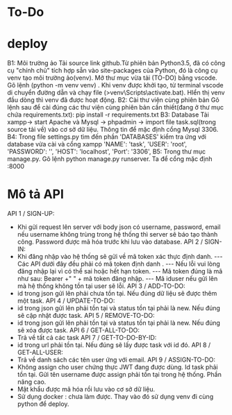 # To-Do

# deploy
B1: Môi trường ảo
 Tải source link github.Từ phiên bản Python3.5, đã có công cụ "chính chủ" tích hợp sẵn vào site-packages của Python, đó là công cụ venv tạo môi trường ảo(venv). Mở thư mục vừa tải (TO-DO) bằng
vscode. Gõ lệnh  (python -m venv venv) . Khi venv được khởi tạo, từ terminal vscode di chuyển đường dẫn và chạy file (>venv\Scripts\activate.bat). HIển thị venv đầu dòng thì venv đã được hoạt động.
B2: Cài thư viện cùng phiên bản
 Gõ lệnh sau để cài đúng các thư viện cùng phiên bản cần thiết(đang ở thư mục chứa requirements.txt):
pip install -r requirements.txt
B3: Database
Tải xampp-> start Apache và Mysql -> phpadmin -> import file task.sql(trong source tải về) vào cơ sở dữ liệu. Thông tin để mặc định cổng Mysql 3306.
B4: Trong file settings.py tìm đến phần 'DATABASES' kiểm tra ứng với database vừa cài và cổng xampp
'NAME': 'task',
        'USER': 'root',
        'PASSWORD': '',
        'HOST': 'localhost',
        'Port': '3306',
B5: Trong thư mục manage.py. Gõ lệnh python manage.py runserver. Ta để cổng mặc định :8000

# Mô tả  API
API 1 / SIGN-UP:
- Khi gửi request lên server với body json có username, password, email nếu username không trùng trong hệ thống thì server sẽ báo tạo thành công. Password được mã hóa trước khi lưu vào database.
API 2 / SIGN-IN:
- Khi đăng nhập vào hệ thống sẽ gửi về mã token xác thực định danh.
---Các API dưới đây đều phải có mã token định danh .
--- Nếu lỗi vui lòng đăng nhập lại vì có thể sai hoặc hết hạn token.
--- Mã token đúng là mã như sau: Bearer +" " + mã token đăng nhập.
--- Mã iduser nếu gửi lên mà hệ thống không tồn tại user sẽ lỗi.
API 3 / ADD-TO-DO:
- id trong json gửi lên phải chưa tồn tại. Nếu đúng dữ liệu sẽ được thêm một task.
API 4 / UPDATE-TO-DO:
- id trong json gửi lên phải tồn tại và status tồn tại phải là new. Nếu đúng sẽ cập nhật được task.
API 5 / REMOVE-TO-DO:
- id trong json gửi lên phải tồn tại và status tồn tại phải là new. Nếu đúng sẽ xóa được task.
API 6 / GET-ALL-TO-DO:
- Trả về tất cả các task
API 7 / GET-TO-DO-BY-ID:
- id trong url phải tồn tại. Nếu đúng sẽ lấy được task với id đó.
API 8 / GET-ALL-USER:
- Trả về danh sách các tên user ứng với email.
API 9 / ASSIGN-TO-DO:
- Không assign cho user chứng thực JWT đang được dùng. Id task phải tồn tại. Gửi tên username được assign phải tồn tại trong hệ thống.
Phần nâng cao.
- Mật khẩu được mã hóa rồi lưu vào cơ sở dữ liệu.
- Sử dụng docker : chưa làm được. Thay vào đó sử dụng venv đi cùng python để deploy.






